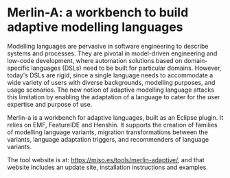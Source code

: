 # Merlin-A: a workbench to build adaptive modelling languages

Modelling languages are pervasive in software engineering to describe systems and processes. They are pivotal in model-driven engineering and low-code development, where automation solutions based on domain-specific languages (DSLs) need to be built
for particular domains. However, today's DSLs are rigid, since a single language needs to accommodate a wide variety of users with diverse backgrounds, modelling purposes, and usage scenarios. The new notion of adaptive modelling language attacks this limitation
by enabling the adaptation of a language to cater for the user expertise and purpose of use. 

Merlin-a is a workbench for adaptive languages, built as an Eclipse plugin. It relies on EMF, FeatureIDE and Henshin. It supports the creation of families of modelling language variants, migration transformations between the variants, language adaptation
triggers, and recommenders of language variants.

The tool website is at: https://miso.es/tools/merlin-adaptive/, and that website includes an update site, installation instructions and examples.
